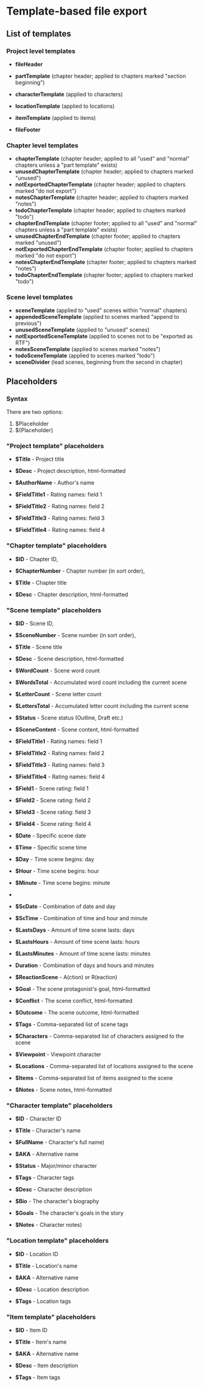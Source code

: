 # Template-based file export

## List of templates

### Project level templates

* **fileHeader** 
* **partTemplate** (chapter header; applied to chapters marked "section beginning")

* **characterTemplate** (applied to characters)
* **locationTemplate** (applied to locations)
* **itemTemplate** (applied to items)

* **fileFooter** 

### Chapter level templates

* **chapterTemplate** (chapter header; applied to all "used" and "normal" chapters unless a "part template" exists)
* **unusedChapterTemplate** (chapter header; applied to chapters marked "unused")
* **notExportedChapterTemplate** (chapter header; applied to chapters marked "do not export")
* **notesChapterTemplate** (chapter header; applied to chapters marked "notes")
* **todoChapterTemplate** (chapter header; applied to chapters marked "todo")
* **chapterEndTemplate** (chapter footer; applied to all "used" and "normal" chapters unless a "part template" exists)
* **unusedChapterEndTemplate** (chapter footer; applied to chapters marked "unused")
* **notExportedChapterEndTemplate** (chapter footer; applied to chapters marked "do not export")
* **notesChapterEndTemplate** (chapter footer; applied to chapters marked "notes")
* **todoChapterEndTemplate** (chapter footer; applied to chapters marked "todo")


### Scene level templates

* **sceneTemplate** (applied to "used" scenes within "normal" chapters)
* **appendedSceneTemplate** (applied to scenes marked "append to previous")
* **unusedSceneTemplate** (applied to "unused" scenes)
* **notExportedSceneTemplate** (applied to scenes not to be "exported as RTF")
* **notesSceneTemplate** (applied to scenes marked "notes")
* **todoSceneTemplate** (applied to scenes marked "todo")
* **sceneDivider** (lead scenes, beginning from the second in chapter)


## Placeholders

### Syntax

There are two options:

1. $Placeholder
2. ${Placeholder}


### "Project template" placeholders

* **$Title** - Project title
* **$Desc** - Project description, html-formatted
* **$AuthorName** - Author's name


* **$FieldTitle1** - Rating names: field 1
* **$FieldTitle2** - Rating names: field 2
* **$FieldTitle3** - Rating names: field 3
* **$FieldTitle4** - Rating names: field 4

### "Chapter template" placeholders

* **$ID** - Chapter ID,
* **$ChapterNumber** - Chapter number (in sort order),

* **$Title** - Chapter title
* **$Desc** - Chapter description, html-formatted

### "Scene template" placeholders

* **$ID** - Scene ID,
* **$SceneNumber** - Scene number (in sort order),

* **$Title** - Scene title
* **$Desc** - Scene description, html-formatted

* **$WordCount** - Scene word count
* **$WordsTotal** - Accumulated word count including the current scene
* **$LetterCount** - Scene letter count
* **$LettersTotal** - Accumulated letter count including the current scene

* **$Status** - Scene status (Outline, Draft etc.)
* **$SceneContent** - Scene content, html-formatted

* **$FieldTitle1** - Rating names: field 1
* **$FieldTitle2** - Rating names: field 2
* **$FieldTitle3** - Rating names: field 3
* **$FieldTitle4** - Rating names: field 4
* **$Field1** - Scene rating: field 1
* **$Field2** - Scene rating: field 2
* **$Field3** - Scene rating: field 3
* **$Field4** - Scene rating: field 4

* **$Date** - Specific scene date
* **$Time** - Specific scene time
* **$Day** - Time scene begins: day
* **$Hour** - Time scene begins: hour
* **$Minute** - Time scene begins: minute
* 
* **$ScDate** - Combination of date and day
* **$ScTime** - Combination of time and hour and minute

* **$LastsDays** - Amount of time scene lasts: days
* **$LastsHours** - Amount of time scene lasts: hours
* **$LastsMinutes** - Amount of time scene lasts: minutes

* **Duration** - Combination of days and hours and minutes

* **$ReactionScene** - A(ction) or R(eaction)
* **$Goal** - The scene protagonist's goal, html-formatted
* **$Conflict** - The scene conflict, html-formatted
* **$Outcome** - The scene outcome, html-formatted
* **$Tags** - Comma-separated list of scene tags

* **$Characters** - Comma-separated list of characters assigned to the scene
* **$Viewpoint** - Viewpoint character
* **$Locations** - Comma-separated list of locations assigned to the scene
* **$Items** - Comma-separated list of items assigned to the scene

* **$Notes** - Scene notes, html-formatted


### "Character template" placeholders

* **$ID** - Character ID

* **$Title** - Character's name
* **$FullName** - Character's full name)
* **$AKA** - Alternative name

* **$Status** - Major/minor character
* **$Tags** - Character tags

* **$Desc** - Character description
* **$Bio** - The character's biography
* **$Goals** - The character's goals in the story
* **$Notes** - Character notes)

### "Location template" placeholders

* **$ID** - Location ID

* **$Title** - Location's name
* **$AKA** - Alternative name
* **$Desc** - Location description
* **$Tags** - Location tags

### "Item template" placeholders

* **$ID** - Item ID

* **$Title** - Item's name
* **$AKA** - Alternative name
* **$Desc** - Item description
* **$Tags** - Item tags
